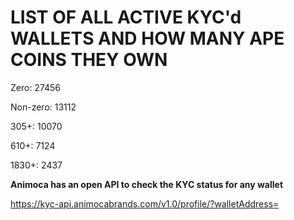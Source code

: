 # LIST OF ALL ACTIVE KYC'd WALLETS AND HOW MANY APE COINS THEY OWN

Zero: 27456

Non-zero: 13112

305+: 10070

610+: 7124

1830+: 2437

**Animoca has an open API to check the KYC status for any wallet**

https://kyc-api.animocabrands.com/v1.0/profile/?walletAddress=